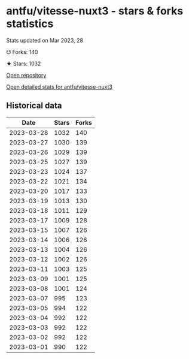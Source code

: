 # antfu/vitesse-nuxt3 - stars & forks statistics

Stats updated on Mar 2023, 28

☋ Forks: 140

★ Stars: 1032

[Open repository](https://github.com/antfu/vitesse-nuxt3)

[Open detailed stats for antfu/vitesse-nuxt3](https://reviewgithub.com/rep/antfu/vitesse-nuxt3)

## Historical data
| Date | Stars | Forks |
|------|-------|-------|
| 2023-03-28 | 1032 | 140 | 
| 2023-03-27 | 1030 | 139 | 
| 2023-03-26 | 1029 | 139 | 
| 2023-03-25 | 1027 | 139 | 
| 2023-03-23 | 1024 | 137 | 
| 2023-03-22 | 1021 | 134 | 
| 2023-03-20 | 1017 | 133 | 
| 2023-03-19 | 1013 | 130 | 
| 2023-03-18 | 1011 | 129 | 
| 2023-03-17 | 1009 | 128 | 
| 2023-03-15 | 1007 | 126 | 
| 2023-03-14 | 1006 | 126 | 
| 2023-03-13 | 1004 | 126 | 
| 2023-03-12 | 1002 | 126 | 
| 2023-03-11 | 1003 | 125 | 
| 2023-03-09 | 1001 | 125 | 
| 2023-03-08 | 1001 | 124 | 
| 2023-03-07 | 995 | 123 | 
| 2023-03-05 | 994 | 122 | 
| 2023-03-04 | 992 | 122 | 
| 2023-03-03 | 992 | 122 | 
| 2023-03-02 | 992 | 122 | 
| 2023-03-01 | 990 | 122 | 

